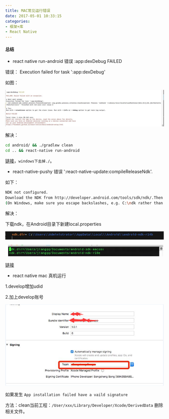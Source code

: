 ```yaml
---
title: MAC常见运行错误
date: 2017-05-01 10:33:15
categories:
- 框架+库
- React Native
---
```



####  总结


* react native run-android 错误 :app:dexDebug FAILED

错误： Execution failed for task ':app:dexDebug'

如图：

![](/assets/rn/app-dexbug.jpg)

<!--more-->

解决：

```bash
cd android/ && ./gradlew clean
cd .. && react-native run-android
```

[链接](http://stackoverflow.com/questions/39127137/react-native-run-android-failed-with-error-execution-failed-for-task-appdexd)，`windows下去掉./`。


* react-native-pushy 错误 ':react-native-update:compileReleaseNdk'.

如下：

```bash
NDK not configured.
Download the NDK from http://developer.android.com/tools/sdk/ndk/.Then add ndk.dir=path/to/ndk in local.properties.
(On Windows, make sure you escape backslashes, e.g. C:\ndk rather than C:\ndk)
```

解决：

下载ndk，在Android目录下新建local.properties

![](/assets/rn/ndk-win.png)

![](/assets/rn/ndk-mac.png)

[链接](https://github.com/reactnativecn/react-native-pushy/issues/46#issuecomment-302287038)


* react native mac 真机运行

1.develop增加udid

2.加上develop账号

![](/assets/rn/ios-zhenji.jpg)

如果发生 `App installation failed have a vaild signature`

方法：clean当前工程：`/User/xxx/Library/Developer/Xcode/DerivedData` 删除相关文件。

    



